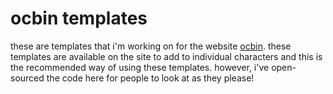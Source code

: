 # ocbin templates

these are templates that i'm working on for the website [ocbin](https://www.ocbin.com/). these templates are available on the site to add to individual characters and this is the recommended way of using these templates. however, i've open-sourced the code here for people to look at as they please!